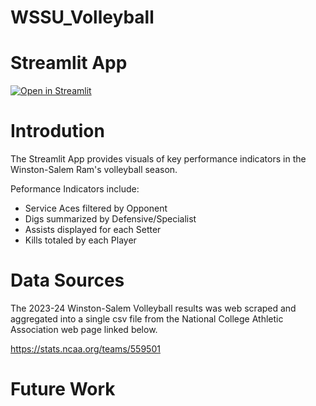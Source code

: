 # WSSU_Volleyball

# Streamlit App
[![Open in Streamlit](https://static.streamlit.io/badges/streamlit_badge_black_white.svg)](https://wssuvolleyball.streamlit.app/)

# Introdution
The Streamlit App provides visuals of key performance indicators in the Winston-Salem Ram's volleyball season.


Peformance Indicators include:
- Service Aces filtered by Opponent
- Digs summarized by Defensive/Specialist
- Assists displayed for each Setter
- Kills totaled by each Player

# Data Sources
The 2023-24 Winston-Salem Volleyball results was web scraped and aggregated into a single csv file from the National College Athletic Association web page linked below.



https://stats.ncaa.org/teams/559501

# Future Work
